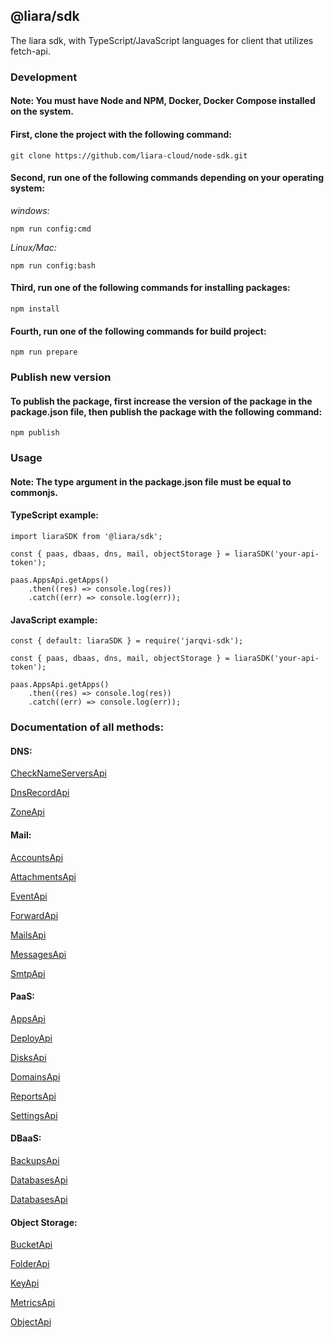## @liara/sdk

The liara sdk, with TypeScript/JavaScript languages for client that utilizes fetch-api.

### Development

#### Note: You must have Node and NPM, Docker, Docker Compose installed on the system.

#### First, clone the project with the following command:
```
git clone https://github.com/liara-cloud/node-sdk.git
```

#### Second, run one of the following commands depending on your operating system:

_windows:_

```
npm run config:cmd
```
_Linux/Mac:_

```
npm run config:bash
```

#### Third, run one of the following commands for installing packages:
```
npm install
```

#### Fourth, run one of the following commands for build project:
```
npm run prepare
```
### Publish new version

#### To publish the package, first increase the version of the package in the package.json file, then publish the package with the following command:
```
npm publish
```

### Usage

#### Note: The type argument in the package.json file must be equal to commonjs.

#### TypeScript example:

```
import liaraSDK from '@liara/sdk';

const { paas, dbaas, dns, mail, objectStorage } = liaraSDK('your-api-token');

paas.AppsApi.getApps()
    .then((res) => console.log(res))
    .catch((err) => console.log(err));

```

#### JavaScript example:

```
const { default: liaraSDK } = require('jarqvi-sdk');

const { paas, dbaas, dns, mail, objectStorage } = liaraSDK('your-api-token');

paas.AppsApi.getApps()
    .then((res) => console.log(res))
    .catch((err) => console.log(err));

```

### Documentation of all methods:

#### DNS:
[CheckNameServersApi](./doc/dns/CheckNameServersApi.md)

[DnsRecordApi](./doc/dns/DnsRecordApi.md)

[ZoneApi](./doc/dns/ZoneApi.md)
#### Mail:
[AccountsApi](./doc/mail/AccountsApi.md)

[AttachmentsApi](./doc/mail/AttachmentsApi.md)

[EventApi](./doc/mail/EventApi.md)

[ForwardApi](./doc/mail/ForwardApi.md)

[MailsApi](./doc/mail/MailsApi.md)

[MessagesApi](./doc/mail/MessagesApi.md)

[SmtpApi](./doc/mail/SmtpApi.md)
#### PaaS:
[AppsApi](./doc/paas/AppsApi.md)

[DeployApi](./doc/paas/DeployApi.md)

[DisksApi](./doc/paas/DisksApi.md)

[DomainsApi](./doc/paas/DomainsApi.md)

[ReportsApi](./doc/paas/ReportsApi.md)

[SettingsApi](./doc/paas/SettingsApi.md)
#### DBaaS:
[BackupsApi](./doc/dbaas/BackupsApi.md)

[DatabasesApi](./doc/dbaas/DatabasesApi.md)

[DatabasesApi](./doc/dbaas/DatabasesApi.md)
#### Object Storage:
[BucketApi](./doc/object-storage/BucketApi.md)

[FolderApi](./doc/object-storage/FolderApi.md)

[KeyApi](./doc/object-storage/KeyApi.md)

[MetricsApi](./doc/object-storage/MetricsApi.md)

[ObjectApi](./doc/object-storage/ObjectApi.md)